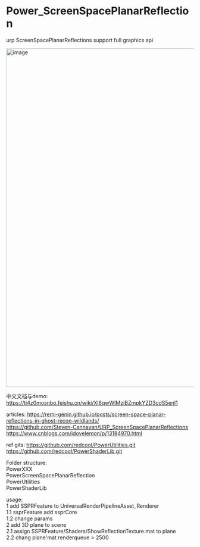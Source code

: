 # Power_ScreenSpacePlanarReflection
urp ScreenSpacePlanarReflections support full graphics api

<img width="1318" height="910" alt="image" src="https://github.com/user-attachments/assets/96b2934e-cce0-4930-8dc0-ec5d20eef803" />


中文文档与demo:<br/>
https://ti4z0mosnbo.feishu.cn/wiki/Xl6qwWIMziBZmpkYZD3cdS5enl1<br/>


articles: 
https://remi-genin.github.io/posts/screen-space-planar-reflections-in-ghost-recon-wildlands/<br/>
https://github.com/Steven-Cannavan/URP_ScreenSpacePlanarReflections<br/>
https://www.cnblogs.com/idovelemon/p/13184970.html<br/>


ref gits:
https://github.com/redcool/PowerUtilities.git<br/>
https://github.com/redcool/PowerShaderLib.git<br/>

Folder structure:<br/>
PowerXXX <br/>
    PowerScreenSpacePlanarReflection<br/>
    PowerUtilities<br/>
    PowerShaderLib<br/>


usage:<br/>
1 add SSPRFeature to UniversalRenderPipelineAsset_Renderer<br/>
    1.1 ssprFeature add ssprCore<br/>
    1.2 change params<br/>
2 add 3D plane to scene<br/>
    2.1 assign SSPRFeature/Shaders/ShowReflectionTexture.mat to plane<br/>
    2.2 chang plane'mat renderqueue > 2500 <br/>
